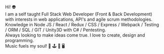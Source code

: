 Hi! 👽</br> I am a self taught Full Stack Web Developer  (Front & Back Development) with interests in web applications, API's and agile scrum methodologies.</br> Knowledge in Node JS / React / Redux / CSS / Express / Webpack / Testing / ORM / SQL / GIT / Unity3D with C# / Pentesting.</br>
Always looking to make ideas come true. I love to create, design and programming. </br>Music fuels my soul! 🥁 🕹️ 🤖 🖥️
